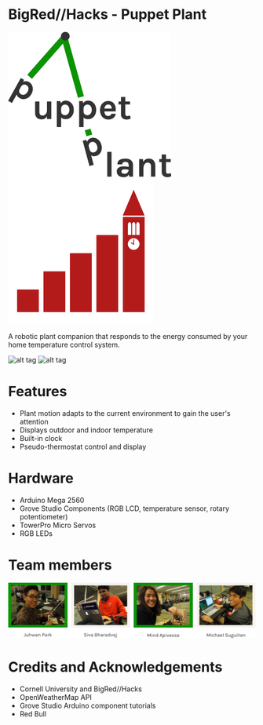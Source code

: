 # BigRed//Hacks - Puppet Plant

![alt tag](/img/logo.png) ![alt tag](/img/brh.png)

A robotic plant companion that responds to the energy consumed by your home temperature control system.

![alt tag](/img/green.png) ![alt tag](/img/red.png)

# Features

- Plant motion adapts to the current environment to gain the user's attention
- Displays outdoor and indoor temperature
- Built-in clock
- Pseudo-thermostat control and display

# Hardware

- Arduino Mega 2560
- Grove Studio Components (RGB LCD, temperature sensor, rotary potentiometer)
- TowerPro Micro Servos
- RGB LEDs

# Team members

![alt tag](/img/themakers.png)

# Credits and Acknowledgements

- Cornell University and BigRed//Hacks
- OpenWeatherMap API
- Grove Studio Arduino component tutorials
- Red Bull

